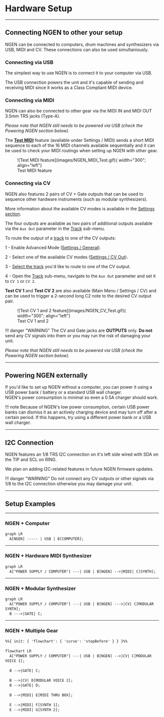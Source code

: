 # Hardware Setup

---

## Connecting NGEN to other your setup

NGEN can be connected to computers, drum machines and synthesizers via USB, MIDI and CV. These connections can also be used simultaniously.

### Connecting via USB

The simplest way to use NGEN is to connect it to your computer via USB. 

The USB connection powers the unit and it's capable of sending and receiving MIDI since it works as a Class Compliant MIDI device.

### Connecting via MIDI

NGEN can also be connected to other gear via the MIDI IN and MIDI OUT 3.5mm TRS jacks (Type-A).

*Please note that NGEN still needs to be powered via USB (check the Powering NGEN section below).*

The **[Test MIDI](settings.md#midi)** feature (available under Settings / MIDI) sends a short MIDI sequence to each of the 16 MIDI channels available sequentially and it can be used to check your MIDI routings when setting up NGEN with other gear.

<figure markdown="span">
  ![Test MIDI feature](images/NGEN_MIDI_Test.gif){ width="300"; align="left"}
  <figcaption>Test MIDI feature</figcaption>
</figure>

### Connecting via CV

NGEN also features 2 pairs of CV + Gate outputs that can be used to sequence other hardware instruments (such as modular synthesizers).

More information about the available CV modes is available in the [Settings section](settings.md#cv-out).

The four outputs are available as two pairs of additional outputs available via the ```Aux Out``` parameter in the [Track](track.md) sub-menu. 

To route the output of a [track](track.md) to one of the CV outputs:

1 - Enable Advanced Mode ([Settings / General](settings.md#general)).

2 - Select one of the available CV modes ([Settings / CV Out](settings.md#cv-out)).

3 - [Select the track](track.md#track-selection) you'd like to route to one of the CV output.

4 - Open the [Track](track.md) sub-menu, navigate to the ```Aux Out``` parameter and set it to ```CV 1``` or ```CV 2```.


**Test CV 1** and **Test CV 2** are also available (Main Menu / Settings / CV) and can be used to trigger a 2-second long C2 note to the desired CV output pair.


<figure markdown="span">
  ![Test CV 1 and 2 feature](images/NGEN_CV_Test.gif){ width="300"; align="left"}
  <figcaption>Test CV 1 and 2</figcaption>
</figure>


<!-- To enable the CV output ports, set the AUX OUT of any of [Tracks](track.md) to CV1 or CV2. -->

<!-- The CV and GATE outputs on NGEN have a limited range of 3.3V and a resolution of 12bits so we recommend using an external MIDI to CV converter for a wider range and better resolution. -->

!!! danger "WARNING"
    The CV and Gate jacks are **OUTPUTS** only. **Do not** send any CV signals into them or you may run the risk of damaging your unit.

*Please note that NGEN still needs to be powered via USB (check the Powering NGEN section below).*

---

## Powering NGEN externally

If you'd like to set up NGEN without a computer, you can power it using a USB power bank / battery or a standard USB wall charger.  
NGEN's power consumption is minimal so even a 0.5A charger should work.

!!! note
    Because of NGEN's low power consumption, certain USB power banks can dismiss it as an actively charging device and may turn off after a certain period. If this happens, try using a different power bank or a USB wall charger.

---

## I2C Connection

NGEN features an 1/8 TRS I2C connection on it's left side wired with SDA on the TIP and SCL on RING.

We plan on adding I2C-related features in future NGEN firmware updates.

!!! danger "WARNING"
    Do not connect any CV outputs or other signals via 1/8 to the I2C connection otherwise you may damage your unit.

---


## Setup Examples

---

### NGEN + Computer

``` mermaid
graph LR
  A[NGEN] ----- | USB | B[COMPUTER];
```

---

<div class="forced-pb"></div>

### NGEN + Hardware MIDI Synthesizer

``` mermaid
graph LR
  A["POWER SUPPLY / COMPUTER"] ---| USB | B[NGEN] -->|MIDI| C[SYNTH];
```


---

### NGEN + Modular Synthesizer

``` mermaid
graph LR
  A["POWER SUPPLY / COMPUTER"] ---| USB | B[NGEN] --->|CV| C[MODULAR SYNTH];
  B --->|GATE| C;
```


---

### NGEN + Multiple Gear

``` mermaid
%%{ init: { 'flowchart': { 'curve': 'stepBefore' } } }%%

flowchart LR
  A["POWER SUPPLY / COMPUTER"] ---| USB | B[NGEN] -->|CV| C[MODULAR VOICE 1];

  B -->|GATE| C;

  B -->|CV| D[MODULAR VOICE 2];
  B -->|GATE| D;

  B -->|MIDI| E[MIDI THRU BOX];

  E -->|MIDI| F[SYNTH 1];
  E -->|MIDI| G[SYNTH 2];
```
